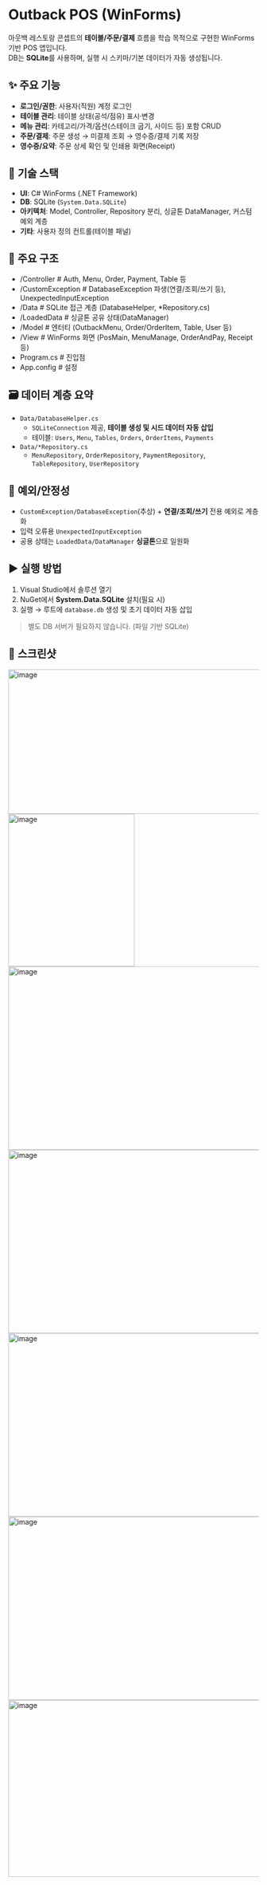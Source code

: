 # Outback POS (WinForms)

아웃백 레스토랑 콘셉트의 **테이블/주문/결제** 흐름을 학습 목적으로 구현한 WinForms 기반 POS 앱입니다.  
DB는 **SQLite**를 사용하며, 실행 시 스키마/기본 데이터가 자동 생성됩니다.

## ✨ 주요 기능
- **로그인/권한**: 사용자(직원) 계정 로그인
- **테이블 관리**: 테이블 상태(공석/점유) 표시·변경
- **메뉴 관리**: 카테고리/가격/옵션(스테이크 굽기, 사이드 등) 포함 CRUD
- **주문/결제**: 주문 생성 → 미결제 조회 → 영수증/결제 기록 저장
- **영수증/요약**: 주문 상세 확인 및 인쇄용 화면(Receipt)

## 🧱 기술 스택
- **UI**: C# WinForms (.NET Framework)
- **DB**: SQLite (`System.Data.SQLite`)  
- **아키텍처**: Model, Controller, Repository 분리, 싱글톤 DataManager, 커스텀 예외 계층
- **기타**: 사용자 정의 컨트롤(테이블 패널)

## 📁 주요 구조
- /Controller # Auth, Menu, Order, Payment, Table 등
- /CustomException # DatabaseException 파생(연결/조회/쓰기 등), UnexpectedInputException
- /Data # SQLite 접근 계층 (DatabaseHelper, *Repository.cs)
- /LoadedData # 싱글톤 공유 상태(DataManager)
- /Model # 엔터티 (OutbackMenu, Order/OrderItem, Table, User 등)
- /View # WinForms 화면 (PosMain, MenuManage, OrderAndPay, Receipt 등)
- Program.cs # 진입점
- App.config # 설정

## 🗃️ 데이터 계층 요약
- `Data/DatabaseHelper.cs`  
  - `SQLiteConnection` 제공, **테이블 생성 및 시드 데이터 자동 삽입**  
  - 테이블: `Users`, `Menu`, `Tables`, `Orders`, `OrderItems`, `Payments`
- `Data/*Repository.cs`  
  - `MenuRepository`, `OrderRepository`, `PaymentRepository`, `TableRepository`, `UserRepository`

## 🧩 예외/안정성
- `CustomException/DatabaseException`(추상) + **연결/조회/쓰기** 전용 예외로 계층화
- 입력 오류용 `UnexpectedInputException`
- 공용 상태는 `LoadedData/DataManager` **싱글톤**으로 일원화

## ▶️ 실행 방법
1) Visual Studio에서 솔루션 열기  
2) NuGet에서 **System.Data.SQLite** 설치(필요 시)  
3) 실행 → 루트에 `database.db` 생성 및 초기 데이터 자동 삽입

> 별도 DB 서버가 필요하지 않습니다. (파일 기반 SQLite)

## 📸 스크린샷
<img width="522" height="290" alt="image" src="https://github.com/user-attachments/assets/4ba93e62-ca0b-460b-a944-631c4559dc1d" />
<img width="254" height="306" alt="image" src="https://github.com/user-attachments/assets/79e3469b-3cf1-4575-9711-633561dff491" />
<img width="660" height="368" alt="image" src="https://github.com/user-attachments/assets/b738bda0-660b-4655-9b9f-d99eac82ba4e" />
<img width="660" height="368" alt="image" src="https://github.com/user-attachments/assets/fa603f0b-c10d-4800-a2dc-b3c7702702e3" />
<img width="660" height="368" alt="image" src="https://github.com/user-attachments/assets/eb82fa69-78c8-43e8-96e9-316746e7adc9" />
<img width="660" height="368" alt="image" src="https://github.com/user-attachments/assets/b182cf29-2c27-4ea9-84e1-8cd232a14633" />
<img width="660" height="355" alt="image" src="https://github.com/user-attachments/assets/64ce940f-ae4e-4284-a275-6cc3dbd2d8a1" />

